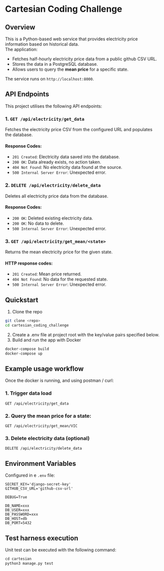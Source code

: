 # Cartesian Coding Challenge
## Overview
This is a Python-based web service that provides electricity price information based on historical data.  
The application:

- Fetches half-hourly electricity price data from a public github CSV URL.
- Stores the data in a PostgreSQL database.
- Allows users to query the **mean price** for a specific state.

The service runs on `http://localhost:8000`.

## API Endpoints
This project utilises the following API endpoints:

### 1. `GET /api/electricity/get_data`
Fetches the electricity price CSV from the configured URL and populates the database.

#### Response Codes:
- `201 Created`: Electricity data saved into the database.
- `200 OK`: Data already exists, no action taken.
- `404 Not Found`: No electricity data found at the source.
- `500 Internal Server Error`: Unexpected error.

### 2. `DELETE /api/electricity/delete_data`
Deletes all electricity price data from the database.

#### Response Codes:
- `200 OK`: Deleted existing electricity data.
- `200 OK`: No data to delete.
- `500 Internal Server Error`: Unexpected error.

### 3. `GET /api/electricity/get_mean/<state>`
Returns the mean electricity price for the given state.

#### HTTP response codes:
- `201 Created`:  Mean price returned.
- `404 Not Found`: No data for the requested state.
- `500 Internal Server Error`: Unexpected error.

## Quickstart
1. Clone the repo
```bash
git clone <repo>
cd cartesian_coding_challenge
```
2. Create a .env file at project root with the key/value pairs specified below.
3. Build and run the app with Docker
```bash
docker-compose build
docker-compose up
```

## Example usage workflow
Once the docker is running, and using postman / curl:
### 1. Trigger data load
```
GET /api/electricity/get_data
```
### 2. Query the mean price for a state:
```
GET /api/electricity/get_mean/VIC
```
### 3. Delete electricity data (optional)
```
DELETE /api/electricity/delete_data
```

## Environment Variables
Configured in e `.env` file:
```
SECRET_KEY='django-secret-key'
GITHUB_CSV_URL='github-csv-url'

DEBUG=True

DB_NAME=xxx
DB_USER=xxx
DB_PASSWORD=xxx
DB_HOST=db
DB_PORT=5432
```

## Test harness execution
Unit test can be executed with the following command:
```python
cd cartesian
python3 manage.py test
```

